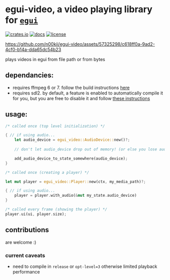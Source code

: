 # egui-video, a video playing library for [`egui`](https://github.com/emilk/egui)
[![crates.io](https://img.shields.io/crates/v/egui-video)](https://crates.io/crates/egui-video)
[![docs](https://docs.rs/egui-video/badge.svg)](https://docs.rs/egui-video/latest/egui_video/)
[![license](https://img.shields.io/badge/license-MIT-blue.svg)](https://github.com/n00kii/egui-video/blob/main/README.md)

https://github.com/n00kii/egui-video/assets/57325298/c618ff0a-9ad2-4cf0-b14a-dda65dc54b23

plays videos in egui from file path or from bytes

## dependancies:
 - requires ffmpeg 6 or 7. follow the build instructions [here](https://github.com/zmwangx/rust-ffmpeg/wiki/Notes-on-building)
 - requires sdl2. by default, a feature is enabled to automatically compile it for you, but you are free to disable it and follow [these instructions](https://github.com/Rust-SDL2/rust-sdl2#requirements)
## usage:
```rust
/* called once (top level initialization) */

{ // if using audio...
    let audio_device = egui_video::AudioDevice::new()?;
    
    // don't let audio_device drop out of memory! (or else you lose audio)

    add_audio_device_to_state_somewhere(audio_device);
}
```
```rust
/* called once (creating a player) */

let mut player = egui_video::Player::new(ctx, my_media_path)?;

{ // if using audio...
    player = player.with_audio(&mut my_state.audio_device)
}
```
```rust
/* called every frame (showing the player) */
player.ui(ui, player.size);
```
## contributions
are welcome :)

### current caveats
 - need to compile in `release` or `opt-level=3` otherwise limited playback performance
